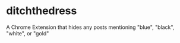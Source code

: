 # ditchthedress
A Chrome Extension that hides any posts mentioning "blue", "black", "white", or "gold"
